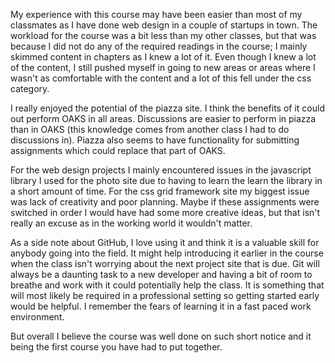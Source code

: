 My experience with this course may have been easier than most of my classmates as I have done web design in a couple of startups
in town. The workload for the course was a bit less than my other classes, but that was because I did not do any of the required readings in the course; I mainly skimmed content in chapters as I knew a lot of it. Even though I knew a lot of the content, I still pushed myself in going to new areas or areas where I wasn't as comfortable with the content and a lot of this fell under the css category.

I really enjoyed the potential of the piazza site. I think the benefits of it could out perform OAKS in all areas. Discussions are easier to perform in piazza than in OAKS (this knowledge comes from another class I had to do discussions in). Piazza also seems to have functionality for submitting assignments which could replace that part of OAKS.

For the web design projects I mainly encountered issues in the javascript library I used for the photo site due to having to learn the learn the library in a short amount of time. For the css grid framework site my biggest issue was lack of creativity and poor planning. Maybe if these assignments were switched in order I would have had some more creative ideas, but that isn't really an excuse as in the working world it wouldn't matter.

As a side note about GitHub, I love using it and think it is a valuable skill for anybody going into the field. It might help introducing it earlier in the course when the class isn't worrying about the next project site that is due. Git will always be a daunting task to a new developer and having a bit of room to breathe and work with it could potentially help the class. It is something that will most likely be required in a professional setting so getting started early would be helpful. I remember the fears of learning it in a fast paced work environment.

But overall I believe the course was well done on such short notice and it being the first course you have had to put together.